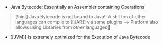 - Java Bytecode: Essentially an Assembler containing Operations 

> [!hint] Java Bytecode is not bound to Java!!
> A shit ton of other languages can compile to [[JAR]] via some plugins
> --> Platform also allows using Libraries from _other_ languages🤯


- [[JVM]] is extremely optimized for the Execution of Java Bytecode